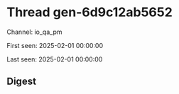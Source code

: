 # Thread gen-6d9c12ab5652
Channel: io_qa_pm

First seen: 2025-02-01 00:00:00

Last seen: 2025-02-01 00:00:00

## Digest


